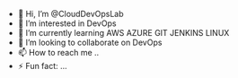 - 👋 Hi, I’m @CloudDevOpsLab
- 👀 I’m interested in DevOps
- 🌱 I’m currently learning AWS AZURE GIT JENKINS LINUX 
- 💞️ I’m looking to collaborate on DevOps
- 📫 How to reach me ..
- ⚡ Fun fact: ...

<!---
CloudDevOpsLab/CloudDevOpsLab is a ✨ special ✨ repository because its `README.md` (this file) appears on your GitHub profile.
You can click the Preview link to take a look at your changes.
--->
